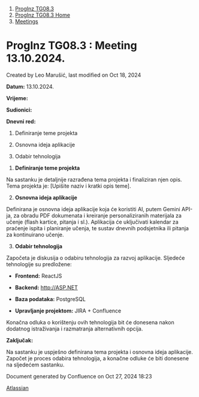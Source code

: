 <div id="page">

<div id="main" class="aui-page-panel">

<div id="main-header">

<div id="breadcrumb-section">

1.  [ProgInz TG08.3](index.html)
2.  [ProgInz TG08.3 Home](ProgInz-TG08.3-Home_66036.html)
3.  [Meetings](Meetings_98573.html)

</div>

# <span id="title-text"> ProgInz TG08.3 : Meeting 13.10.2024. </span>

</div>

<div id="content" class="view">

<div class="page-metadata">

Created by <span class="author"> Leo Marušić</span>, last modified on
Oct 18, 2024

</div>

<div id="main-content" class="wiki-content group">

**Datum:** 13.10.2024.

**Vrijeme:**

**Sudionici:**

**Dnevni red:**

1.  Definiranje teme projekta

2.  Osnovna ideja aplikacije

3.  Odabir tehnologija

<!-- -->

1.  **Definiranje teme projekta**

Na sastanku je detaljnije razrađena tema projekta i finaliziran njen
opis. Tema projekta je: \[Upišite naziv i kratki opis teme\].

2.  **Osnovna ideja aplikacije**

Definirana je osnovna ideja aplikacije koja će koristiti AI, putem
Gemini API-ja, za obradu PDF dokumenata i kreiranje personaliziranih
materijala za učenje (flash kartice, pitanja i sl.). Aplikacija će
uključivati kalendar za praćenje ispita i planiranje učenja, te sustav
dnevnih podsjetnika ili pitanja za kontinuirano učenje.

3.  **Odabir tehnologija**

Započeta je diskusija o odabiru tehnologija za razvoj aplikacije.
Sljedeće tehnologije su predložene:

- **Frontend:** ReactJS

- **Backend:** <a href="http://ASP.NET" class="external-link"
  data-card-appearance="inline" rel="nofollow">http://ASP.NET</a>

- **Baza podataka:** PostgreSQL

- **Upravljanje projektom:** JIRA + Confluence

Konačna odluka o korištenju ovih tehnologija bit će donesena nakon
dodatnog istraživanja i razmatranja alternativnih opcija.

**Zaključak:**

Na sastanku je uspješno definirana tema projekta i osnovna ideja
aplikacije. Započet je proces odabira tehnologija, a konačne odluke će
biti donesene na sljedećem sastanku.

</div>

</div>

</div>

<div id="footer" role="contentinfo">

<div class="section footer-body">

Document generated by Confluence on Oct 27, 2024 18:23

<div id="footer-logo">

[Atlassian](http://www.atlassian.com/)

</div>

</div>

</div>

</div>
